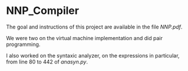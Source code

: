 # NNP_Compiler

The goal and instructions of this project are available in the file *NNP.pdf*.

We were two on the virtual machine implementation and did pair programming.

I also worked on the syntaxic analyzer, on the expressions in particular, from line 80 to 442 of *anasyn.py*.
